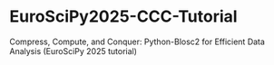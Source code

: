 # EuroSciPy2025-CCC-Tutorial
Compress, Compute, and Conquer: Python-Blosc2 for Efficient Data Analysis (EuroSciPy 2025 tutorial)
